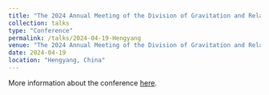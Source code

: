```yaml
---
title: "The 2024 Annual Meeting of the Division of Gravitation and Relativistic Astrophysics of the Chinese Physical Society / The Sixth Galileo-Xu Guangqi Meeting"
collection: talks
type: "Conference"
permalink: /talks/2024-04-19-Hengyang
venue: "The 2024 Annual Meeting of the Division of Gravitation and Relativistic Astrophysics of the Chinese Physical Society / The Sixth Galileo-Xu Guangqi Meeting"
date: 2024-04-19
location: "Hengyang, China"
---
```


More information about the conference [here](http://meeting2024.usc.edu.cn/Meeting/conferences/gr24/home_1.php).
